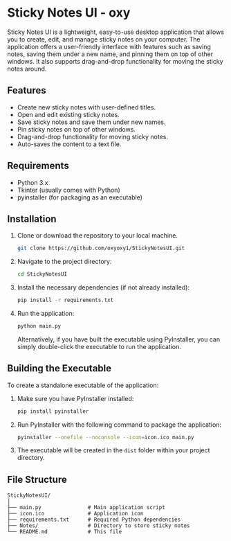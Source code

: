 # Sticky Notes UI - oxy

Sticky Notes UI is a lightweight, easy-to-use desktop application that allows you to create, edit, and manage sticky notes on your computer. The application offers a user-friendly interface with features such as saving notes, saving them under a new name, and pinning them on top of other windows. It also supports drag-and-drop functionality for moving the sticky notes around.

## Features

- Create new sticky notes with user-defined titles.
- Open and edit existing sticky notes.
- Save sticky notes and save them under new names.
- Pin sticky notes on top of other windows.
- Drag-and-drop functionality for moving sticky notes.
- Auto-saves the content to a text file.

## Requirements

- Python 3.x
- Tkinter (usually comes with Python)
- pyinstaller (for packaging as an executable)

## Installation

1. Clone or download the repository to your local machine.

    ```bash
    git clone https://github.com/oxyoxy1/StickyNotesUI.git
    ```

2. Navigate to the project directory:

    ```bash
    cd StickyNotesUI
    ```

3. Install the necessary dependencies (if not already installed):

    ```bash
    pip install -r requirements.txt
    ```

4. Run the application:

    ```bash
    python main.py
    ```

   Alternatively, if you have built the executable using PyInstaller, you can simply double-click the executable to run the application.

## Building the Executable

To create a standalone executable of the application:

1. Make sure you have PyInstaller installed:

    ```bash
    pip install pyinstaller
    ```

2. Run PyInstaller with the following command to package the application:

    ```bash
    pyinstaller --onefile --noconsole --icon=icon.ico main.py
    ```

3. The executable will be created in the `dist` folder within your project directory.

## File Structure

```plaintext
StickyNotesUI/
│
├── main.py               # Main application script
├── icon.ico              # Application icon
├── requirements.txt      # Required Python dependencies
├── Notes/                # Directory to store sticky notes
└── README.md             # This file
